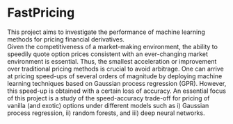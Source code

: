 # FastPricing
This project aims to investigate the performance of machine learning methods for pricing financial derivatives.  
Given the competitiveness of a market-making environment, the ability to speedily quote option prices consistent with an ever-changing market environment is essential. Thus, the smallest acceleration or improvement over traditional pricing methods is crucial to avoid arbitrage. One can arrive at pricing speed-ups of several orders of magnitude by deploying machine learning techniques based on Gaussian process regression (GPR). However, this speed-up is obtained with a certain loss of accuracy. An essential focus of this project is a study of the speed-accuracy trade-off for pricing of vanilla (and exotic) options under different models such as i) Gaussian process regression, ii) random forests, and iii) deep neural networks.
